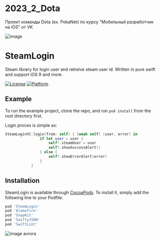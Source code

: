 # 2023_2_Dota

Проект команды Dota (ex. PokaNet) по курсу "Мобильный разработчик на iOS" от VK


![image](https://github.com/unhe1rd/DotaAuthorization/assets/130218904/9ea7a63e-116f-4dc5-a4df-133d9d41b8de)




# SteamLogin

Steam library for login user and retreive steam user id. Written in pure swift and support iOS 9 and more.


[![License](https://img.shields.io/cocoapods/l/SteamLogin.svg?style=flat)](http://cocoapods.org/pods/SteamLogin)
[![Platform](https://img.shields.io/cocoapods/p/SteamLogin.svg?style=flat)](http://cocoapods.org/pods/SteamLogin)

## Example

To run the example project, clone the repo, and run `pod install` from the root directory first.

Login proces is simple as:

```swift
SteamLoginVC.login(from: self) { [weak self] (user, error) in
                if let user = user {
                    self?.steamUser = user
                    self?.showSuccessAlert()
                } else {
                    self?.showErrorAlert(error)
                }
            }
```

<!--## Requirements
-->


## Installation

SteamLogin is available through [CocoaPods](http://cocoapods.org). To install
it, simply add the following line to your Podfile:

```ruby
pod 'SteamLogin'
pod 'Alamofire'
pod 'SnapKit'
pod 'SwiftyJSON'
pod 'SwiftLint'
```


![image](https://github.com/unhe1rd/DotaAuthorization/assets/130218904/d1d8d75f-a9af-4421-a856-3d6bdf60cb15)
avrora
